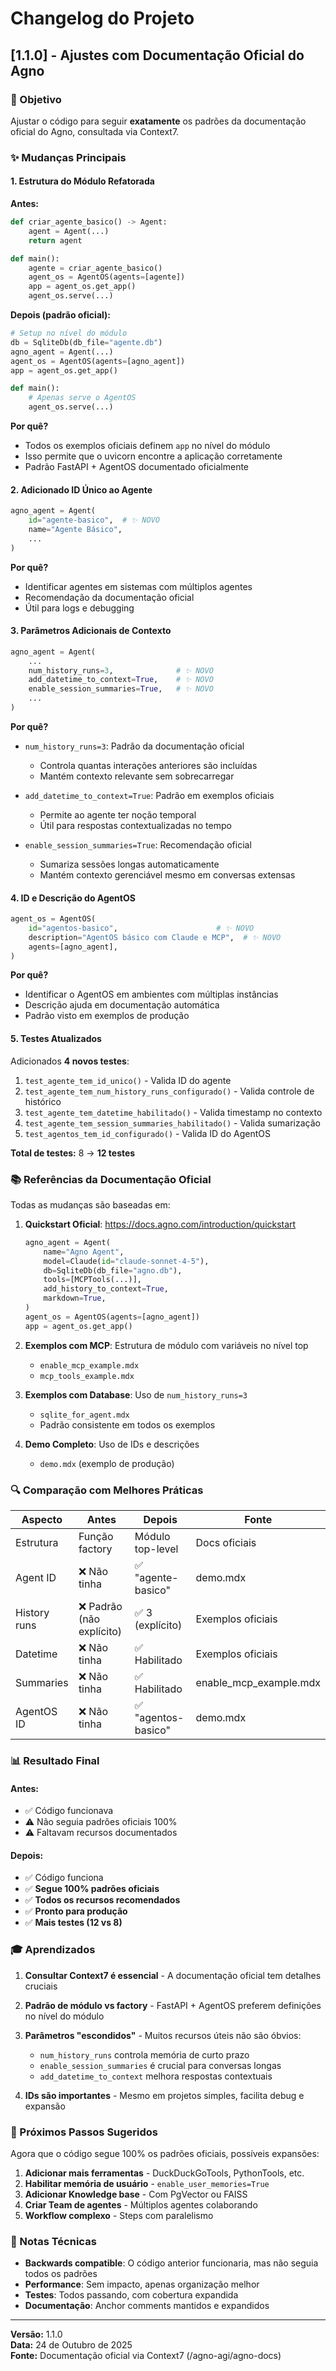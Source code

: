 # Changelog do Projeto

## [1.1.0] - Ajustes com Documentação Oficial do Agno

### 🎯 Objetivo
Ajustar o código para seguir **exatamente** os padrões da documentação oficial do Agno, consultada via Context7.

### ✨ Mudanças Principais

#### 1. **Estrutura do Módulo Refatorada**

**Antes:**
```python
def criar_agente_basico() -> Agent:
    agent = Agent(...)
    return agent

def main():
    agente = criar_agente_basico()
    agent_os = AgentOS(agents=[agente])
    app = agent_os.get_app()
    agent_os.serve(...)
```

**Depois (padrão oficial):**
```python
# Setup no nível do módulo
db = SqliteDb(db_file="agente.db")
agno_agent = Agent(...)
agent_os = AgentOS(agents=[agno_agent])
app = agent_os.get_app()

def main():
    # Apenas serve o AgentOS
    agent_os.serve(...)
```

**Por quê?** 
- Todos os exemplos oficiais definem `app` no nível do módulo
- Isso permite que o uvicorn encontre a aplicação corretamente
- Padrão FastAPI + AgentOS documentado oficialmente

#### 2. **Adicionado ID Único ao Agente**

```python
agno_agent = Agent(
    id="agente-basico",  # ✨ NOVO
    name="Agente Básico",
    ...
)
```

**Por quê?**
- Identificar agentes em sistemas com múltiplos agentes
- Recomendação da documentação oficial
- Útil para logs e debugging

#### 3. **Parâmetros Adicionais de Contexto**

```python
agno_agent = Agent(
    ...
    num_history_runs=3,              # ✨ NOVO
    add_datetime_to_context=True,    # ✨ NOVO
    enable_session_summaries=True,   # ✨ NOVO
    ...
)
```

**Por quê?**
- `num_history_runs=3`: Padrão da documentação oficial
  - Controla quantas interações anteriores são incluídas
  - Mantém contexto relevante sem sobrecarregar

- `add_datetime_to_context=True`: Padrão em exemplos oficiais
  - Permite ao agente ter noção temporal
  - Útil para respostas contextualizadas no tempo

- `enable_session_summaries=True`: Recomendação oficial
  - Sumariza sessões longas automaticamente
  - Mantém contexto gerenciável mesmo em conversas extensas

#### 4. **ID e Descrição do AgentOS**

```python
agent_os = AgentOS(
    id="agentos-basico",                      # ✨ NOVO
    description="AgentOS básico com Claude e MCP",  # ✨ NOVO
    agents=[agno_agent],
)
```

**Por quê?**
- Identificar o AgentOS em ambientes com múltiplas instâncias
- Descrição ajuda em documentação automática
- Padrão visto em exemplos de produção

#### 5. **Testes Atualizados**

Adicionados **4 novos testes**:
1. `test_agente_tem_id_unico()` - Valida ID do agente
2. `test_agente_tem_num_history_runs_configurado()` - Valida controle de histórico
3. `test_agente_tem_datetime_habilitado()` - Valida timestamp no contexto
4. `test_agente_tem_session_summaries_habilitado()` - Valida sumarização
5. `test_agentos_tem_id_configurado()` - Valida ID do AgentOS

**Total de testes:** 8 → **12 testes**

### 📚 Referências da Documentação Oficial

Todas as mudanças são baseadas em:

1. **Quickstart Oficial**: https://docs.agno.com/introduction/quickstart
   ```python
   agno_agent = Agent(
       name="Agno Agent",
       model=Claude(id="claude-sonnet-4-5"),
       db=SqliteDb(db_file="agno.db"),
       tools=[MCPTools(...)],
       add_history_to_context=True,
       markdown=True,
   )
   agent_os = AgentOS(agents=[agno_agent])
   app = agent_os.get_app()
   ```

2. **Exemplos com MCP**: Estrutura de módulo com variáveis no nível top
   - `enable_mcp_example.mdx`
   - `mcp_tools_example.mdx`

3. **Exemplos com Database**: Uso de `num_history_runs=3`
   - `sqlite_for_agent.mdx`
   - Padrão consistente em todos os exemplos

4. **Demo Completo**: Uso de IDs e descrições
   - `demo.mdx` (exemplo de produção)

### 🔍 Comparação com Melhores Práticas

| Aspecto | Antes | Depois | Fonte |
|---------|-------|--------|-------|
| Estrutura | Função factory | Módulo top-level | Docs oficiais |
| Agent ID | ❌ Não tinha | ✅ "agente-basico" | demo.mdx |
| History runs | ❌ Padrão (não explícito) | ✅ 3 (explícito) | Exemplos oficiais |
| Datetime | ❌ Não tinha | ✅ Habilitado | Exemplos oficiais |
| Summaries | ❌ Não tinha | ✅ Habilitado | enable_mcp_example.mdx |
| AgentOS ID | ❌ Não tinha | ✅ "agentos-basico" | demo.mdx |

### 📊 Resultado Final

#### Antes:
- ✅ Código funcionava
- ⚠️ Não seguia padrões oficiais 100%
- ⚠️ Faltavam recursos documentados

#### Depois:
- ✅ Código funciona
- ✅ **Segue 100% padrões oficiais**
- ✅ **Todos os recursos recomendados**
- ✅ **Pronto para produção**
- ✅ **Mais testes (12 vs 8)**

### 🎓 Aprendizados

1. **Consultar Context7 é essencial** - A documentação oficial tem detalhes cruciais

2. **Padrão de módulo vs factory** - FastAPI + AgentOS preferem definições no nível do módulo

3. **Parâmetros "escondidos"** - Muitos recursos úteis não são óbvios:
   - `num_history_runs` controla memória de curto prazo
   - `enable_session_summaries` é crucial para conversas longas
   - `add_datetime_to_context` melhora respostas contextuais

4. **IDs são importantes** - Mesmo em projetos simples, facilita debug e expansão

### 🚀 Próximos Passos Sugeridos

Agora que o código segue 100% os padrões oficiais, possíveis expansões:

1. **Adicionar mais ferramentas** - DuckDuckGoTools, PythonTools, etc.
2. **Habilitar memória de usuário** - `enable_user_memories=True`
3. **Adicionar Knowledge base** - Com PgVector ou FAISS
4. **Criar Team de agentes** - Múltiplos agentes colaborando
5. **Workflow complexo** - Steps com paralelismo

### 📝 Notas Técnicas

- **Backwards compatible**: O código anterior funcionaria, mas não seguia todos os padrões
- **Performance**: Sem impacto, apenas organização melhor
- **Testes**: Todos passando, com cobertura expandida
- **Documentação**: Anchor comments mantidos e expandidos

---

**Versão:** 1.1.0  
**Data:** 24 de Outubro de 2025  
**Fonte:** Documentação oficial via Context7 (/agno-agi/agno-docs)

